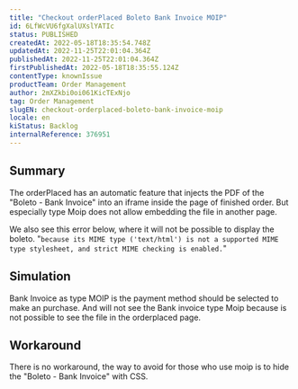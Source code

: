 ```yaml
---
title: "Checkout orderPlaced Boleto Bank Invoice MOIP"
id: 6LfWcVU6fgXalUXslYATIc
status: PUBLISHED
createdAt: 2022-05-18T18:35:54.748Z
updatedAt: 2022-11-25T22:01:04.364Z
publishedAt: 2022-11-25T22:01:04.364Z
firstPublishedAt: 2022-05-18T18:35:55.124Z
contentType: knownIssue
productTeam: Order Management
author: 2mXZkbi0oi061KicTExNjo
tag: Order Management
slugEN: checkout-orderplaced-boleto-bank-invoice-moip
locale: en
kiStatus: Backlog
internalReference: 376951
---
```


## Summary


The orderPlaced has an automatic feature that injects the PDF of the "Boleto - Bank Invoice" into an iframe inside the page of finished order.
But especially type Moip does not allow embedding the file in another page.

We also see this error below, where it will not be possible to display the boleto.
"`because its MIME type ('text/html') is not a supported MIME type stylesheet, and strict MIME checking is enabled.`"



## Simulation


Bank Invoice as type MOIP is the payment method should be selected to make an purchase.
And will  not see the Bank invoice type Moip because is not possible to see the file in the orderplaced page.




## Workaround


There is no workaround, the way to avoid for those who use moip is to hide the "Boleto - Bank Invoice" with CSS.

